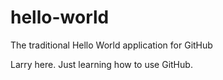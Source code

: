 # hello-world
The traditional Hello World application for GitHub
<p>
Larry here. Just learning how to use GitHub.
